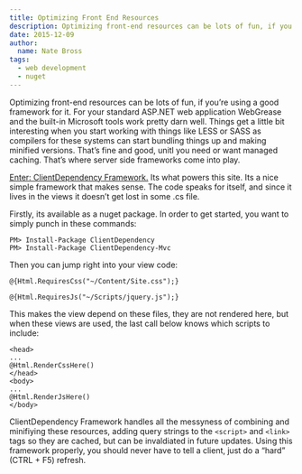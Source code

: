 ```yaml
---
title: Optimizing Front End Resources 
description: Optimizing front-end resources can be lots of fun, if you're using a good framework for it.
date: 2015-12-09
author: 
  name: Nate Bross
tags: 
  - web development
  - nuget
---
```

Optimizing front-end resources can be lots of fun, if you’re using a good framework for it. For your standard ASP.NET web application WebGrease and the built-in Microsoft tools work pretty darn well. Things get a little bit interesting when you start working with things like LESS or SASS as compilers for these systems can start bundling things up and making minified versions. That’s fine and good, unitl you need or want managed caching. That’s where server side frameworks come into play.

[Enter: ClientDependency Framework.](https://github.com/Shazwazza/ClientDependency) Its what powers this site. Its a nice simple framework that makes sense. The code speaks for itself, and since it lives in the views it doesn’t get lost in some .cs file.

Firstly, its available as a nuget package. In order to get started, you want to simply punch in these commands:

```
PM> Install-Package ClientDependency
PM> Install-Package ClientDependency-Mvc
```

Then you can jump right into your view code:

```cshtml
@{Html.RequiresCss("~/Content/Site.css");}

@{Html.RequiresJs("~/Scripts/jquery.js");}
```

This makes the view depend on these files, they are not rendered here, but when these views are used, the last call below knows which scripts to include:

```cshtml
<head>
...
@Html.RenderCssHere()
</head>
<body>
...
@Html.RenderJsHere()
</body>
```

ClientDependency Framework handles all the messyness of combining and minifiying these resources, adding query strings to the `<script>` and `<link>` tags so they are cached, but can be invaldiated in future updates. Using this framework properly, you should never have to tell a client, just do a “hard” (CTRL + F5) refresh.